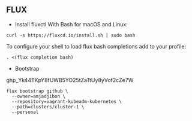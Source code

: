 ## FLUX

- Install fluxctl
  With Bash for macOS and Linux:

```
curl -s https://fluxcd.io/install.sh | sudo bash
```

To configure your shell to load flux bash completions add to your profile:

```
. <(flux completion bash)
```

- Bootstrap

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

```
flux bootstrap github \
  --owner=amjadjibon \
  --repository=vagrant-kubeadm-kubernetes \
  --path=clusters/cluster-1 \
  --personal
```

